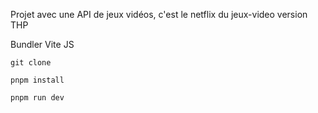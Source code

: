 Projet avec une API de jeux vidéos, c'est le netflix du jeux-video version THP

Bundler Vite JS

`git clone`

`pnpm install`

`pnpm run dev`

